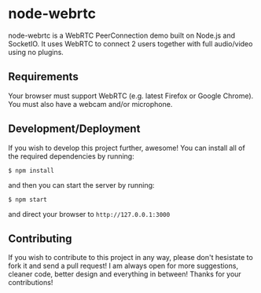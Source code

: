 # node-webrtc

node-webrtc is a WebRTC PeerConnection demo built on Node.js and SocketIO.
It uses WebRTC to connect 2 users together with full audio/video using no plugins.

## Requirements

Your browser must support WebRTC (e.g. latest Firefox or Google Chrome). You must also have a webcam and/or microphone.

## Development/Deployment

If you wish to develop this project further, awesome! You can install all of the required dependencies by running:

```$ npm install```

and then you can start the server by running:

```$ npm start```

and direct your browser to `http://127.0.0.1:3000`

## Contributing

If you wish to contribute to this project in any way, please don't hesistate to fork it and send a pull request!
I am always open for more suggestions, cleaner code, better design and everything in between!
Thanks for your contributions!
